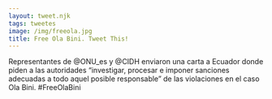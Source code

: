```yaml
---
layout: tweet.njk
tags: tweetes
image: /img/freeola.jpg
title: Free Ola Bini. Tweet This!
---
```

Representantes de @ONU_es y @CIDH enviaron una carta a Ecuador donde piden a las autoridades “investigar, procesar e imponer sanciones adecuadas a todo aquel posible responsable” de las violaciones en el caso Ola Bini. #FreeOlaBini

